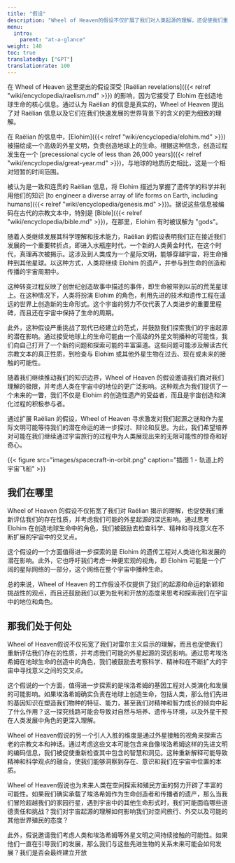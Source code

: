 ```yaml
---
title: "假设"
description: "Wheel of Heaven的假设不仅扩展了我们对人类起源的理解，还促使我们重新评估我们潜在的外星联系的深远影响。通过探索Elohim在地球上创造生命以及他们对人类进化的影响的角色，我们深入探讨科学、灵性和宇宙中我们的位置的交叉点。这一假设还开启了新的研究方向，如检查古代文本中的编码信息以及思考与先进的外星文明进行未来的接触和合作的可能性。通过这样做，我们希望激发对宇宙起源和作为太空探索文明的人类的潜在命运的进一步探究、辩论和思考。"
menu:
  intro:
    parent: "at-a-glance"
weight: 140
toc: true
translatedby: ["GPT"]
translationrate: 100
---
```


在 Wheel of Heaven 这里提出的假设深受 [Raëlian revelations]({{< relref "wiki/encyclopedia/raelism.md" >}}) 的影响，因为它接受了 Elohim 在创造地球生命的核心信息。通过认为 Raëlian 的信息是真实的，Wheel of Heaven 提出了对 Raëlian 信息以及它们在我们快速发展的世界背景下的含义的更为细致的理解。

在 Raëlian 的信息中，[Elohim]({{< relref "wiki/encyclopedia/elohim.md" >}}) 被描绘成一个高级的外星文明，负责创造地球上的生命。根据这种信念，创造过程发生在一个 [precessional cycle of less than 26,000 years]({{< relref "wiki/encyclopedia/great-year.md" >}})，与地球的地质历史相比，这是一个相对短暂的时间范围。

被认为是一致和连贯的 Raëlian 信息，将 Elohim 描述为掌握了遗传学的科学并利用他们的知识 [to engineer a diverse array of life forms on Earth, including humans]({{< relref "wiki/encyclopedia/genesis.md" >}})。据说这些信息被编码在古代的宗教文本中，特别是 [Bible]({{< relref "wiki/encyclopedia/bible.md" >}})，在那里，Elohim 有时被误解为 "gods"。

随着人类继续发展其科学理解和技术能力，Raëlian 的假设表明我们正在接近我们发展的一个重要转折点，即进入水瓶座时代，一个新的人类黄金时代，在这个时代，真理再次被揭示。这涉及到人类成为一个星际文明，能够穿越宇宙，将生命播种到其他星球。以这种方式，人类将继续 Elohim 的遗产，并参与到生命的创造和传播的宇宙周期中。

这种转变过程反映了创世纪创造故事中描述的事件，即生命被带到以前的荒芜星球上。在这种情况下，人类将扮演 Elohim 的角色，利用先进的技术和遗传工程在遥远的世界上创造新的生命形式。这个宇宙的努力不仅代表了人类进步的重要里程碑，而且还在宇宙中保持了生命的周期。

此外，这种假设严重挑战了现代已经建立的范式，并鼓励我们探索我们的宇宙起源的潜在影响。通过接受地球上的生命可能由一个高级的外星文明播种的可能性，我们向自己打开了一个新的问题和探索可能的丰富渠道。这些问题可能涉及解读古代宗教文本的真正性质，到检查与 Elohim 或其他外星生物在过去、现在或未来的接触的可能性。

随着我们继续推动我们的知识边界，Wheel of Heaven 的假设邀请我们面对我们理解的极限，并考虑人类在宇宙中的地位的更广泛影响。这种观点为我们提供了一个未来的一瞥，我们不仅是 Elohim 的创造性遗产的受益者，而且是宇宙创造和演化过程的积极参与者。

通过扩展 Raëlian 的假设，Wheel of Heaven 寻求激发对我们起源之谜和作为星际文明可能等待我们的潜在命运的进一步探讨、辩论和反思。为此，我们希望培养对可能在我们继续通过宇宙旅行的过程中为人类展现出来的无限可能性的惊奇和好奇心。

{{< figure src="images/spacecraft-in-orbit.png" caption="插图 1 - 轨道上的宇宙飞船" >}}

## 我们在哪里

Wheel of Heaven 的假设不仅拓宽了我们对 Raëlian 揭示的理解，也促使我们重新评估我们的存在性质，并考虑我们可能的外星起源的深远影响。通过思考 Elohim 在创造地球生命中的角色，我们被鼓励去检查科学、精神和寻找意义在不断扩展的宇宙中的交叉点。

这个假设的一个方面值得进一步探索的是 Elohim 的遗传工程对人类进化和发展的潜在影响。此外，它也呼吁我们考虑一种更宏观的视角，即 Elohim 可能是一个广阔的星际网络的一部分，这个网络在整个宇宙中播种生命。

总的来说，Wheel of Heaven 的工作假设不仅提供了我们的起源和命运的新颖和挑战性的观点，而且还鼓励我们以更为批判和开放的态度来思考和探索我们在宇宙中的地位和角色。

## 那我们处于何处

Wheel of Heaven假说不仅拓宽了我们对雷尔主义启示的理解，而且也促使我们重新评估我们存在的性质，并考虑我们可能的外星起源的深远影响。通过思考埃洛希姆在地球生命的创造中的角色，我们被鼓励去考察科学、精神和在不断扩大的宇宙中寻找意义之间的交叉点。

这个假说的一个方面，值得进一步探索的是埃洛希姆的基因工程对人类演化和发展的可能影响。如果埃洛希姆确实负责在地球上创造生命，包括人类，那么他们先进的基因知识在塑造我们物种的特征、能力，甚至我们对精神和智力成长的倾向中起了什么作用？这一探究线路可能会导致对自然与培养、遗传与环境，以及外星干预在人类发展中角色的更深入理解。

Wheel of Heaven假说的另一个引人入胜的维度是通过外星接触的视角来探索古老的宗教文本和神话。通过考虑这些文本可能包含来自像埃洛希姆这样的先进文明的编码信息，我们被促使重新检查其中包含的智慧和洞见。这种重新解释可能导致精神和科学观点的融合，使我们能够洞察到存在、意识和我们在宇宙中位置的本质。

Wheel of Heaven假说也为未来人类在空间探索和殖民方面的努力开辟了丰富的可能性。如果我们确实承载了埃洛希姆作为生命创造者和传播者的遗产，那么当我们冒险超越我们的家园行星，遇到宇宙中的其他生命形式时，我们可能面临哪些道德责任和挑战？我们对宇宙起源的理解如何影响我们对空间旅行、外交以及可能的其他世界殖民的态度？

此外，假说邀请我们考虑人类和埃洛希姆等外星文明之间持续接触的可能性。如果他们一直在引导我们的发展，那么我们与这些先进生物的关系未来可能会如何发展？我们是否会最终建立开放
